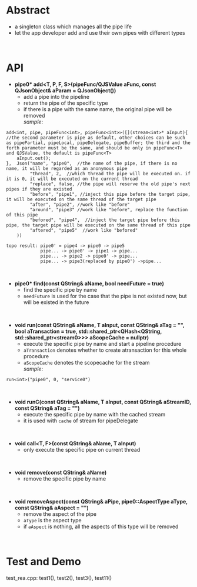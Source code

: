 # Abstract
* a singleton class which manages all the pipe life  
* let the app developer add and use their own pipes with different types  
</br>

# API
* **pipe0\* add<T, P, F, S\>(pipeFunc/QJSValue aFunc, const QJsonObject& aParam = QJsonObject())**  
    - add a pipe into the pipeline  
    - return the pipe of the specific type  
    - if there is a pipe with the same name, the original pipe will be removed  
_sample_:
```
add<int, pipe, pipeFunc<int>, pipeFunc<int>>([](stream<int>* aInput){  //the second parameter is pipe as default, other choices can be such as pipePartial, pipeLocal, pipeDelegate, pipeBuffer; the third and the forth parameter must be the same, and should be only in pipeFunc<T> and QJSValue, the default is pipeFunc<T>
    aInput.out();
},  Json("name", "pipe0",  //the name of the pipe, if there is no name, it will be regarded as an anonymous pipe
         "thread", 2,  //which thread the pipe will be executed on. if it is 0, it will be executed on the current thread
         "replace", false, //the pipe will reserve the old pipe's next pipes if they are existed
         "before", "pipe1", //inject this pipe before the target pipe, it will be executed on the same thread of the target pipe
         "after", "pipe2", //work like "before"
         "around", "pipe3" //work like "before", replace the function of this pipe
         "befored", "pipe4",  //inject the target pipe before this pipe, the target pipe will be executed on the same thread of this pipe
         "aftered", "pipe5"  //work like "befored"
    ))

topo result: pipe0' = pipe4 -> pipe0 -> pipe5
             pipe... -> pipe0' -> pipe1 -> pipe...
             pipe... -> pipe2 -> pipe0' -> pipe...
             pipe... -> pipe3(replaced by pipe0') ->pipe...
```  
</br>

* **pipe0\* find(const QString& aName, bool needFuture = true)**  
    - find the specific pipe by name  
    - `needFuture` is used for the case that the pipe is not existed now, but will be existed in the future  
</br>

* **void run<T>(const QString& aName, T aInput, const QString& aTag = "", bool aTransaction = true, std::shared_ptr<QHash<QString, std::shared_ptr<stream0\>\>\> aScopeCache = nullptr)**  
    - execute the specific pipe by name and start a pipeline procedure  
    - `aTransaction` denotes whether to create atransaction for this whole procedure  
    - `aScopeCache` denotes the scopecache for the stream  
_sample_:  
```
run<int>("pipe0", 0, "service0")
```  
</br>

* **void runC<T>(const QString& aName, T aInput, const QString& aStreamID, const QString& aTag = "")**  
    - execute the specific pipe by name with the cached stream  
    - it is used with `cache` of stream for pipeDelegate  
</br>

* **void call<T, F\>(const QString& aName, T aInput)**  
    - only execute the specific pipe on current thread  
</br>

* **void remove(const QString& aName)**  
    - remove the specific pipe by name  
</br>

* **void removeAspect(const QString& aPipe, pipe0::AspectType aType, const QString& aAspect = "")**  
    - remove the aspect of the pipe  
    - `aType` is the aspect type  
    - if `aAspect` is nothing, all the aspects of this type will be removed  
</br>

# Test and Demo
test_rea.cpp: test1(), test2(), test3(), test11()  
</br>

